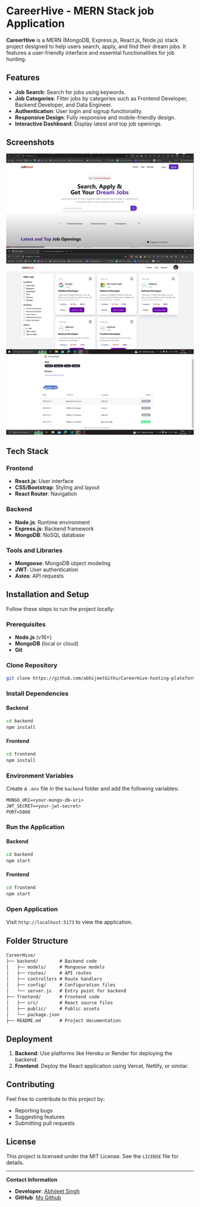 
# CareerHive - MERN Stack job Application

**CareerHive** is a MERN (MongoDB, Express.js, React.js, Node.js) stack project designed to help users search, apply, and find their dream jobs. It features a user-friendly interface and essential functionalities for job hunting.

## Features

- **Job Search**: Search for jobs using keywords.
- **Job Categories**: Filter jobs by categories such as Frontend Developer, Backend Developer, and Data Engineer.
- **Authentication**: User login and signup functionality.
- **Responsive Design**: Fully responsive and mobile-friendly design.
- **Interactive Dashboard**: Display latest and top job openings.

## Screenshots

<!-- ![Homepage Screenshot](Screenshot 2024-12-02 083544.png) -->
<center> <img src="Screenshot-2024-12-02083544.png"> </center>
<center> <img src="Screenshot-2024-12-02-182318.png"> </center>
<center> <img src="Screenshot-2024-12-02-1830261.png"> </center>

## Tech Stack

### Frontend
- **React.js**: User interface
- **CSS/Bootstrap**: Styling and layout
- **React Router**: Navigation

### Backend
- **Node.js**: Runtime environment
- **Express.js**: Backend framework
- **MongoDB**: NoSQL database

### Tools and Libraries
- **Mongoose**: MongoDB object modeling
- **JWT**: User authentication
- **Axios**: API requests

## Installation and Setup

Follow these steps to run the project locally:

### Prerequisites
- **Node.js** (v16+)
- **MongoDB** (local or cloud)
- **Git**

### Clone Repository
```bash
git clone https://github.com/abhijeetGithu/CareerHive-hunting-plateform.git
```

### Install Dependencies

#### Backend
```bash
cd backend
npm install
```

#### Frontend
```bash
cd frontend
npm install
```

### Environment Variables

Create a `.env` file in the `backend` folder and add the following variables:
```
MONGO_URI=<your-mongo-db-uri>
JWT_SECRET=<your-jwt-secret>
PORT=5000
```

### Run the Application

#### Backend
```bash
cd backend
npm start
```

#### Frontend
```bash
cd frontend
npm start
```

### Open Application

Visit `http://localhost:5173` to view the application.

## Folder Structure

```
CareerHive/
├── backend/        # Backend code
│   ├── models/     # Mongoose models
│   ├── routes/     # API routes
│   ├── controllers # Route handlers
│   ├── config/     # Configuration files
│   └── server.js   # Entry point for backend
├── frontend/       # Frontend code
│   ├── src/        # React source files
│   ├── public/     # Public assets
│   └── package.json
├── README.md       # Project documentation
```

## Deployment

1. **Backend**: Use platforms like Heroku or Render for deploying the backend.
2. **Frontend**: Deploy the React application using Vercel, Netlify, or similar.

## Contributing

Feel free to contribute to this project by:
- Reporting bugs
- Suggesting features
- Submitting pull requests

## License

This project is licensed under the MIT License. See the `LICENSE` file for details.

---

**Contact Information**

- **Developer**: [Abhijeet Singh](mailto:abstar072002@gmail.com)
- **GitHub**: [My Github](https://github.com/abhijeetGithu)
